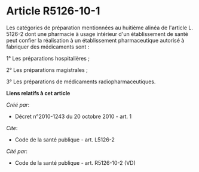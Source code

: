 # Article R5126-10-1

Les catégories de préparation mentionnées au huitième alinéa de l'article L. 5126-2 dont une pharmacie à usage intérieur d'un
établissement de santé peut confier la réalisation à un établissement pharmaceutique autorisé à fabriquer des médicaments
sont : 

1° Les préparations hospitalières ; 

2° Les préparations magistrales ; 

3° Les préparations de médicaments radiopharmaceutiques.

**Liens relatifs à cet article**

_Créé par_:

  - Décret n°2010-1243 du 20 octobre 2010 - art. 1

_Cite_:

  - Code de la santé publique - art. L5126-2

_Cité par_:

  - Code de la santé publique - art. R5126-10-2 (VD)
